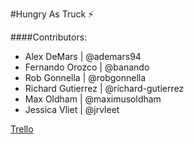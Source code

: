 #Hungry As Truck ⚡

####Contributors:
- Alex DeMars | @ademars94
- Fernando Orozco | @banando
- Rob Gonnella | @robgonnella  
- Richard Gutierrez | @richard-gutierrez  
- Max Oldham | @maximusoldham  
- Jessica Vliet | @jrvleet



[Trello](https://trello.com/b/jMLFbuxz/hungry-as-truck)
